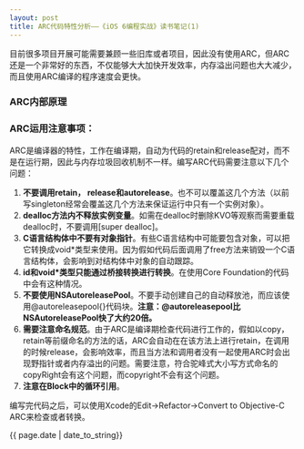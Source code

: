 ```yaml
---
layout: post
title: ARC代码特性分析——《iOS 6编程实战》读书笔记(1)
---
```



<p>目前很多项目开展可能需要兼顾一些旧库或者项目，因此没有使用ARC，但ARC还是一个非常好的东西，不仅能够大大加快开发效率，内存溢出问题也大大减少，而且使用ARC编译的程序速度会更快。


<h3>ARC内部原理</h3>


<h3>ARC运用注意事项：</h3>


ARC是编译器的特性，工作在编译期，自动为代码的retain和release配对，而不是在运行期，因此与内存垃圾回收机制不一样。编写ARC代码需要注意以下几个问题：
<ol>
	<li><strong>不要调用retain， release和autorelease</strong>。也不可以覆盖这几个方法（以前写singleton经常会覆盖这几个方法来保证运行中只有一个实例对象）。</li>
	<li><strong>dealloc方法内不释放实例变量</strong>。如需在dealloc时删除KVO等观察而需要重载dealloc时，不要调用[super dealloc]。</li>
	<li><strong>C语言结构体中不要有对象指针</strong>。有些C语言结构中可能要包含对象，可以把它转换成void*类型来使用。因为假如代码后面调用了free方法来销毁一个C语言结构体，会影响到对结构体中对象的自动跟踪。</li>
	<li><strong>id和void*类型只能通过桥接转换进行转换</strong>。在使用Core Foundation的代码中会有这种情况。</li>
	<li><strong>不要使用NSAutoreleasePool</strong>。不要手动创建自己的自动释放池，而应该使用@autoreleasepool{}代码块。<strong>注意：@autoreleasepool比NSAutoreleasePool快了大约20倍。</strong></li>
	<li><strong>需要注意命名规范</strong>。由于ARC是编译期检查代码进行工作的，假如以copy，retain等前缀命名的方法的话，ARC会自动在在该方法上进行retain，在调用的时候release，会影响效率，而且当方法和调用者没有一起使用ARC时会出现野指针或者内存溢出的问题。需要注意，符合驼峰式大小写方式命名的copyRight会有这个问题，而copyright不会有这个问题。</li>

<li><strong>注意在Block中的循环引用</strong>。
</ol>
编写完代码之后，可以使用Xcode的Edit-&gt;Refactor-&gt;Convert to Objective-C ARC来检查或者转换。</p>

<p>{{ page.date | date_to_string}}</p>
